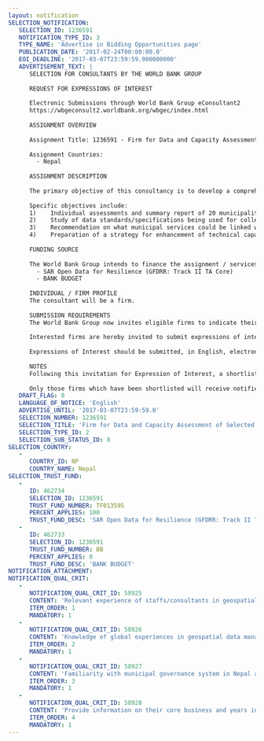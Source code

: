 ```yaml
---
layout: notification
SELECTION_NOTIFICATION: 
   SELECTION_ID: 1236591
   NOTIFICATION_TYPE_ID: 3
   TYPE_NAME: 'Advertise in Bidding Opportunities page'
   PUBLICATION_DATE: '2017-02-24T00:00:00.0'
   EOI_DEADLINE: '2017-03-07T23:59:59.900000000'
   ADVERTISEMENT_TEXT: |
      SELECTION FOR CONSULTANTS BY THE WORLD BANK GROUP
      
      REQUEST FOR EXPRESSIONS OF INTEREST
      
      Electronic Submissions through World Bank Group eConsultant2
      https://wbgeconsult2.worldbank.org/wbgec/index.html
      
      ASSIGNMENT OVERVIEW
      
      Assignment Title: 1236591 - Firm for Data and Capacity Assessment of Selected Municipalities in Nepal
      
      Assignment Countries:
        - Nepal
      
      ASSIGNMENT DESCRIPTION
      
      The primary objective of this consultancy is to develop a comprehensive prioritized investment plan and policy strategy to enhance geospatial capacity going forward for municipalities across Nepal.
      
      Specific objectives include: 
      1)	Individual assessments and summary report of 20 municipalities including what tabular and spatial data exists, what format this data is in, how existing data is being used, what data must still be collected, what technology, including equipment, is currently being used to apply the data to the planning process of the municipality;
      2)	Study of data standards/specifications being used for collection and maintenance of data pertaining to cadastral, critical infrastructure, land use, etc. as well as broader planning and hazard/risk assessments;
      3)	Recommendation on what municipal services could be linked with geospatial data; and,
      4)	Preparation of a strategy for enhancement of technical capacity and equipment for different types of municipalities.
      
      FUNDING SOURCE
      
      The World Bank Group intends to finance the assignment / services described below under the following:
        - SAR Open Data for Resilience (GFDRR: Track II TA Core)
        - BANK BUDGET
      
      INDIVIDUAL / FIRM PROFILE
      The consultant will be a firm. 
      
      SUBMISSION REQUIREMENTS
      The World Bank Group now invites eligible firms to indicate their interest in providing the services.  Interested firms must provide information indicating that they are qualified to perform the services (brochures, description of similar assignments, experience in similar conditions, availability of appropriate skills among staff, etc. for firms; CV and cover letter for individuals).  Please note that the total size of all attachments should be less than 5MB.  Consultants may associate to enhance their qualifications.
      
      Interested firms are hereby invited to submit expressions of interest.
      
      Expressions of Interest should be submitted, in English, electronically through World Bank Group eConsultant2 (https://wbgeconsult2.worldbank.org/wbgec/index.html)
      
      NOTES
      Following this invitation for Expression of Interest, a shortlist of qualified firms will be formally invited to submit proposals. Shortlisting and selection will be subject to the availability of funding.
      
      Only those firms which have been shortlisted will receive notification. No debrief will be provided to firms which have not been shortlisted.
   DRAFT_FLAG: 0
   LANGUAGE_OF_NOTICE: 'English'
   ADVERTISE_UNTIL: '2017-03-07T23:59:59.0'
   SELECTION_NUMBER: 1236591
   SELECTION_TITLE: 'Firm for Data and Capacity Assessment of Selected Municipalities in Nepal'
   SELECTION_TYPE_ID: 2
   SELECTION_SUB_STATUS_ID: 8
SELECTION_COUNTRY: 
   - 
      COUNTRY_ID: NP
      COUNTRY_NAME: Nepal
SELECTION_TRUST_FUND: 
   - 
      ID: 462734
      SELECTION_ID: 1236591
      TRUST_FUND_NUMBER: TF013595
      PERCENT_APPLIES: 100
      TRUST_FUND_DESC: 'SAR Open Data for Resilience (GFDRR: Track II TA Core)'
   - 
      ID: 462733
      SELECTION_ID: 1236591
      TRUST_FUND_NUMBER: BB
      PERCENT_APPLIES: 0
      TRUST_FUND_DESC: 'BANK BUDGET'
NOTIFICATION_ATTACHMENT: 
NOTIFICATION_QUAL_CRIT: 
   - 
      NOTIFICATION_QUAL_CRIT_ID: 58925
      CONTENT: 'Relevant experience of staffs/consultants in geospatial data management, exposure data collection, remote sensing, GIS and Vulnerability and Seismic Risk Modeling.'
      ITEM_ORDER: 1
      MANDATORY: 1
   - 
      NOTIFICATION_QUAL_CRIT_ID: 58926
      CONTENT: 'Knowledge of global experiences in geospatial data management, appropriate institutional arrangements and public policy environment associated with geospatial-based municipal services.'
      ITEM_ORDER: 2
      MANDATORY: 1
   - 
      NOTIFICATION_QUAL_CRIT_ID: 58927
      CONTENT: 'Familiarity with municipal governance system in Nepal and legal, regulatory and institutional setting and past experiences in major initiatives by Government and Development Partners'
      ITEM_ORDER: 3
      MANDATORY: 1
   - 
      NOTIFICATION_QUAL_CRIT_ID: 58928
      CONTENT: 'Provide information on their core business and years in business.'
      ITEM_ORDER: 4
      MANDATORY: 1
---
```

